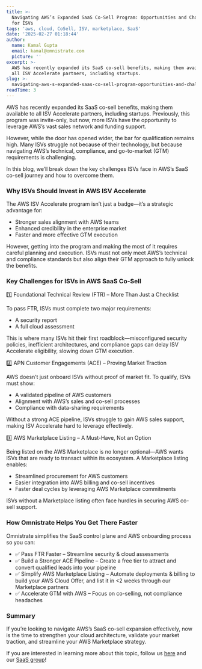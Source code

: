 ```yaml
---
title: >-
  Navigating AWS’s Expanded SaaS Co-Sell Program: Opportunities and Challenges
  for ISVs
tags: 'aws, cloud, CoSell, ISV, marketplace, SaaS'
date: '2025-02-27 01:18:44'
author:
  name: Kamal Gupta
  email: kamal@omnistrate.com
  picture: ''
excerpt: >-
  AWS has recently expanded its SaaS co-sell benefits, making them available to
  all ISV Accelerate partners, including startups.
slug: >-
  navigating-aws-s-expanded-saas-co-sell-program-opportunities-and-challenges-for-isvs
readTime: 3
---
```


AWS has recently expanded its SaaS co-sell benefits, making them available to all ISV Accelerate partners, including startups. Previously, this program was invite-only, but now, more ISVs have the opportunity to leverage AWS’s vast sales network and funding support.

However, while the door has opened wider, the bar for qualification remains high. Many ISVs struggle not because of their technology, but because navigating AWS’s technical, compliance, and go-to-market (GTM) requirements is challenging.

In this blog, we’ll break down the key challenges ISVs face in AWS’s SaaS co-sell journey and how to overcome them.


### Why ISVs Should Invest in AWS ISV Accelerate


The AWS ISV Accelerate program isn’t just a badge—it’s a strategic advantage for:

- Stronger sales alignment with AWS teams
- Enhanced credibility in the enterprise market
- Faster and more effective GTM execution

However, getting into the program and making the most of it requires careful planning and execution. ISVs must not only meet AWS’s technical and compliance standards but also align their GTM approach to fully unlock the benefits.


### Key Challenges for ISVs in AWS SaaS Co-Sell


1️⃣ Foundational Technical Review (FTR) – More Than Just a Checklist

To pass FTR, ISVs must complete two major requirements:

 - A security report
 - A full cloud assessment

This is where many ISVs hit their first roadblock—misconfigured security policies, inefficient architectures, and compliance gaps can delay ISV Accelerate eligibility, slowing down GTM execution.

2️⃣ APN Customer Engagements (ACE) – Proving Market Traction

AWS doesn’t just onboard ISVs without proof of market fit. To qualify, ISVs must show:

- A validated pipeline of AWS customers
- Alignment with AWS’s sales and co-sell processes
- Compliance with data-sharing requirements

Without a strong ACE pipeline, ISVs struggle to gain AWS sales support, making ISV Accelerate hard to leverage effectively.

3️⃣ AWS Marketplace Listing – A Must-Have, Not an Option

Being listed on the AWS Marketplace is no longer optional—AWS wants ISVs that are ready to transact within its ecosystem. A Marketplace listing enables:

- Streamlined procurement for AWS customers
- Easier integration into AWS billing and co-sell incentives
- Faster deal cycles by leveraging AWS Marketplace commitments

ISVs without a Marketplace listing often face hurdles in securing AWS co-sell support.


### How Omnistrate Helps You Get There Faster 


Omnistrate simplifies the SaaS control plane and AWS onboarding process so you can:

- ✅ Pass FTR Faster – Streamline security & cloud assessments
- ✅ Build a Stronger ACE Pipeline – Create a free tier to attract and convert qualified leads into your pipeline
- ✅ Simplify AWS Marketplace Listing – Automate deployments & billing to build your AWS Cloud Offer, and list it in <2 weeks through our Marketplace partners
- ✅ Accelerate GTM with AWS – Focus on co-selling, not compliance headaches


### Summary


If you’re looking to navigate AWS’s SaaS co-sell expansion effectively, now is the time to strengthen your cloud architecture, validate your market traction, and streamline your AWS Marketplace strategy.

If you are interested in learning more about this topic, follow us [here][3] and our [SaaS group][4]!

  [3]: https://www.linkedin.com/company/omnistrate
  [4]: https://www.linkedin.com/groups/9880017/
